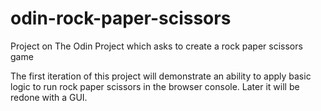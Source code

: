 # odin-rock-paper-scissors
Project on The Odin Project which asks to create a rock paper scissors game

The first iteration of this project will demonstrate an ability to apply basic logic to run rock paper scissors in the browser console. Later it will be redone with a GUI.